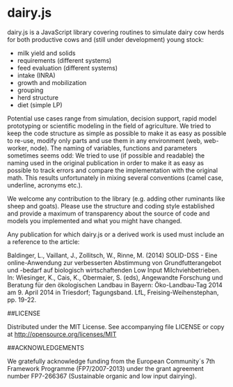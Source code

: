 dairy.js
========

dairy.js is a JavaScript library covering routines to simulate dairy cow herds for both productive cows and 
(still under development) young stock:

  * milk yield and solids
  * requirements (different systems)
  * feed evaluation (different systems)
  * intake (INRA)
  * growth and mobilization
  * grouping
  * herd structure
  * diet (simple LP)

Potential use cases range from simulation, decision support, rapid model prototyping or scientific modeling in the field of agriculture.
We tried to keep the code structure as simple as possible to make it as easy as possible to re-use, modify
only parts and use them in any environment (web, web-worker, node). The naming of variables, functions and parameters 
sometimes seems odd: We tried to use (if possible and readable) the naming used in the original publication in order to 
make it as easy as possible to track errors and compare the implementation with the original math. This results unfortunately
in mixing several conventions (camel case, underline, acronyms etc.).

We welcome any contribution to the library (e.g. adding other ruminants like sheep and goats). Please use the structure 
and coding style established and provide a maximum of transparency about the source of code and models you implemented 
and what you might have changed.

Any publication for which dairy.js or a derived work is used must include an a reference to the article:

Baldinger, L., Vaillant, J., Zollitsch, W., Rinne, M. (2014) SOLID-DSS - Eine online-Anwendung zur verbesserten 
Abstimmung von Grundfutterangebot und -bedarf auf biologisch wirtschaftenden Low Input Milchviehbetrieben.
In: Wiesinger, K., Cais, K., Obermaier, S. (eds), Angewandte Forschung und Beratung für den ökologischen Landbau in 
Bayern: Öko-Landbau-Tag 2014 am 9. April 2014 in Triesdorf; Tagungsband. LfL, Freising-Weihenstephan, pp. 19-22.

##LICENSE

Distributed under the MIT License. See accompanying file LICENSE or copy at http://opensource.org/licenses/MIT

##ACKNOWLEDGEMENTS

We gratefully acknowledge funding from the European Community´s 7th Framework Programme (FP7/2007-2013) under the grant 
agreement number FP7-266367 (Sustainable organic and low input dairying).
